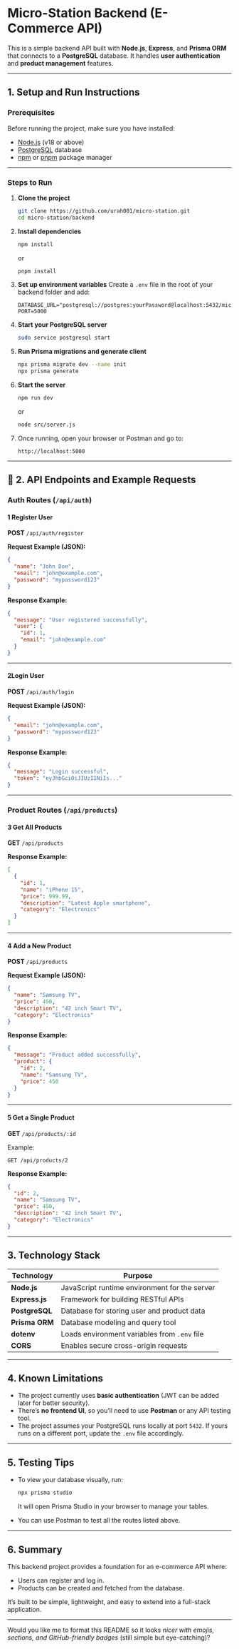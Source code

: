 # Micro-Station Backend (E-Commerce API)

This is a simple backend API built with **Node.js**, **Express**, and **Prisma ORM** that connects to a **PostgreSQL** database.
It handles **user authentication** and **product management** features.

---

## 1. Setup and Run Instructions

### Prerequisites

Before running the project, make sure you have installed:

- [Node.js](https://nodejs.org/) (v18 or above)
- [PostgreSQL](https://www.postgresql.org/download/) database
- [npm](https://www.npmjs.com/) or [pnpm](https://pnpm.io/) package manager

---

### Steps to Run

1. **Clone the project**

   ```bash
   git clone https://github.com/urah001/micro-station.git
   cd micro-station/backend
   ```

2. **Install dependencies**

   ```bash
   npm install
   ```

   or

   ```bash
   pnpm install
   ```

3. **Set up environment variables**
   Create a `.env` file in the root of your backend folder and add:

   ```env
   DATABASE_URL="postgresql://postgres:yourPassword@localhost:5432/microstation"
   PORT=5000
   ```

4. **Start your PostgreSQL server**

   ```bash
   sudo service postgresql start
   ```

5. **Run Prisma migrations and generate client**

   ```bash
   npx prisma migrate dev --name init
   npx prisma generate
   ```

6. **Start the server**

   ```bash
   npm run dev
   ```

   or

   ```bash
   node src/server.js
   ```

7. Once running, open your browser or Postman and go to:

   ```
   http://localhost:5000
   ```

---

## 🔗 2. API Endpoints and Example Requests

### Auth Routes (`/api/auth`)

#### 1️ Register User

**POST** `/api/auth/register`

**Request Example (JSON):**

```json
{
  "name": "John Doe",
  "email": "john@example.com",
  "password": "mypassword123"
}
```

**Response Example:**

```json
{
  "message": "User registered successfully",
  "user": {
    "id": 1,
    "email": "john@example.com"
  }
}
```

---

#### 2️Login User

**POST** `/api/auth/login`

**Request Example (JSON):**

```json
{
  "email": "john@example.com",
  "password": "mypassword123"
}
```

**Response Example:**

```json
{
  "message": "Login successful",
  "token": "eyJhbGciOiJIUzI1NiIs..."
}
```

---

### Product Routes (`/api/products`)

#### 3️ Get All Products

**GET** `/api/products`

**Response Example:**

```json
[
  {
    "id": 1,
    "name": "iPhone 15",
    "price": 999.99,
    "description": "Latest Apple smartphone",
    "category": "Electronics"
  }
]
```

---

#### 4️ Add a New Product

**POST** `/api/products`

**Request Example (JSON):**

```json
{
  "name": "Samsung TV",
  "price": 450,
  "description": "42 inch Smart TV",
  "category": "Electronics"
}
```

**Response Example:**

```json
{
  "message": "Product added successfully",
  "product": {
    "id": 2,
    "name": "Samsung TV",
    "price": 450
  }
}
```

---

#### 5️ Get a Single Product

**GET** `/api/products/:id`

Example:

```
GET /api/products/2
```

**Response Example:**

```json
{
  "id": 2,
  "name": "Samsung TV",
  "price": 450,
  "description": "42 inch Smart TV",
  "category": "Electronics"
}
```

---

## 3. Technology Stack

| Technology     | Purpose                                       |
| -------------- | --------------------------------------------- |
| **Node.js**    | JavaScript runtime environment for the server |
| **Express.js** | Framework for building RESTful APIs           |
| **PostgreSQL** | Database for storing user and product data    |
| **Prisma ORM** | Database modeling and query tool              |
| **dotenv**     | Loads environment variables from `.env` file  |
| **CORS**       | Enables secure cross-origin requests          |

---

## 4. Known Limitations

- The project currently uses **basic authentication** (JWT can be added later for better security).
- There’s **no frontend UI**, so you’ll need to use **Postman** or any API testing tool.
- The project assumes your PostgreSQL runs locally at port `5432`.
  If yours runs on a different port, update the `.env` file accordingly.

---

## 5. Testing Tips

- To view your database visually, run:

  ```bash
  npx prisma studio
  ```

  It will open Prisma Studio in your browser to manage your tables.

- You can use Postman to test all the routes listed above.

---

## 6. Summary

This backend project provides a foundation for an e-commerce API where:

- Users can register and log in.
- Products can be created and fetched from the database.

It’s built to be simple, lightweight, and easy to extend into a full-stack application.

---

Would you like me to format this README so it looks _nicer with emojis, sections, and GitHub-friendly badges_ (still simple but eye-catching)?
